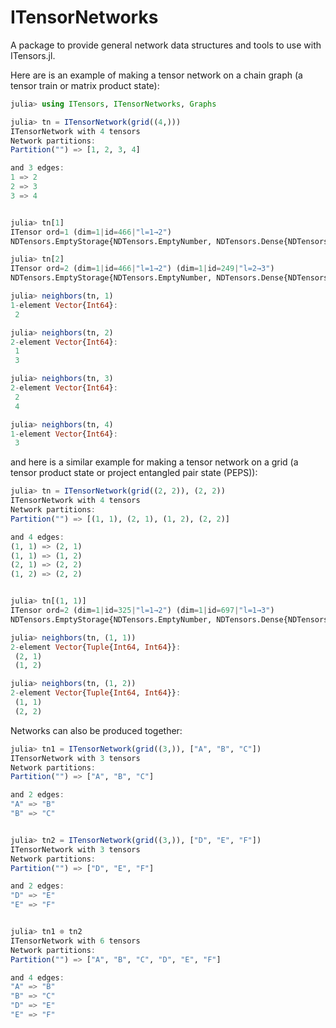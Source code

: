# ITensorNetworks

A package to provide general network data structures and tools to use with ITensors.jl.

Here are is an example of making a tensor network on a chain graph (a tensor train or matrix product state):
```julia
julia> using ITensors, ITensorNetworks, Graphs

julia> tn = ITensorNetwork(grid((4,)))
ITensorNetwork with 4 tensors
Network partitions:
Partition("") => [1, 2, 3, 4]

and 3 edges:
1 => 2
2 => 3
3 => 4


julia> tn[1]
ITensor ord=1 (dim=1|id=466|"l=1→2")
NDTensors.EmptyStorage{NDTensors.EmptyNumber, NDTensors.Dense{NDTensors.EmptyNumber, Vector{NDTensors.EmptyNumber}}}

julia> tn[2]
ITensor ord=2 (dim=1|id=466|"l=1→2") (dim=1|id=249|"l=2→3")
NDTensors.EmptyStorage{NDTensors.EmptyNumber, NDTensors.Dense{NDTensors.EmptyNumber, Vector{NDTensors.EmptyNumber}}}

julia> neighbors(tn, 1)
1-element Vector{Int64}:
 2

julia> neighbors(tn, 2)
2-element Vector{Int64}:
 1
 3

julia> neighbors(tn, 3)
2-element Vector{Int64}:
 2
 4

julia> neighbors(tn, 4)
1-element Vector{Int64}:
 3

```
and here is a similar example for making a tensor network on a grid (a tensor product state or project entangled pair state (PEPS)):
```julia
julia> tn = ITensorNetwork(grid((2, 2)), (2, 2))
ITensorNetwork with 4 tensors
Network partitions:
Partition("") => [(1, 1), (2, 1), (1, 2), (2, 2)]

and 4 edges:
(1, 1) => (2, 1)
(1, 1) => (1, 2)
(2, 1) => (2, 2)
(1, 2) => (2, 2)


julia> tn[(1, 1)]
ITensor ord=2 (dim=1|id=325|"l=1→2") (dim=1|id=697|"l=1→3")
NDTensors.EmptyStorage{NDTensors.EmptyNumber, NDTensors.Dense{NDTensors.EmptyNumber, Vector{NDTensors.EmptyNumber}}}

julia> neighbors(tn, (1, 1))
2-element Vector{Tuple{Int64, Int64}}:
 (2, 1)
 (1, 2)

julia> neighbors(tn, (1, 2))
2-element Vector{Tuple{Int64, Int64}}:
 (1, 1)
 (2, 2)

```

Networks can also be produced together:
```julia
julia> tn1 = ITensorNetwork(grid((3,)), ["A", "B", "C"])
ITensorNetwork with 3 tensors
Network partitions:
Partition("") => ["A", "B", "C"]

and 2 edges:
"A" => "B"
"B" => "C"


julia> tn2 = ITensorNetwork(grid((3,)), ["D", "E", "F"])
ITensorNetwork with 3 tensors
Network partitions:
Partition("") => ["D", "E", "F"]

and 2 edges:
"D" => "E"
"E" => "F"


julia> tn1 ⊗ tn2
ITensorNetwork with 6 tensors
Network partitions:
Partition("") => ["A", "B", "C", "D", "E", "F"]

and 4 edges:
"A" => "B"
"B" => "C"
"D" => "E"
"E" => "F"

```
